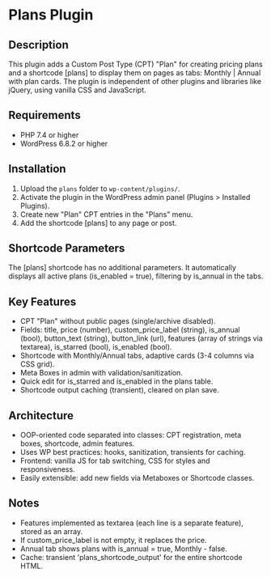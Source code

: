# Plans Plugin

## Description
This plugin adds a Custom Post Type (CPT) "Plan" for creating pricing plans and a shortcode [plans] to display them on pages as tabs: Monthly | Annual with plan cards. The plugin is independent of other plugins and libraries like jQuery, using vanilla CSS and JavaScript.

## Requirements
- PHP 7.4 or higher
- WordPress 6.8.2 or higher

## Installation
1. Upload the `plans` folder to `wp-content/plugins/`.
2. Activate the plugin in the WordPress admin panel (Plugins > Installed Plugins).
3. Create new "Plan" CPT entries in the "Plans" menu.
4. Add the shortcode [plans] to any page or post.

## Shortcode Parameters
The [plans] shortcode has no additional parameters. It automatically displays all active plans (is_enabled = true), filtering by is_annual in the tabs.

## Key Features
- CPT "Plan" without public pages (single/archive disabled).
- Fields: title, price (number), custom_price_label (string), is_annual (bool), button_text (string), button_link (url), features (array of strings via textarea), is_starred (bool), is_enabled (bool).
- Shortcode with Monthly/Annual tabs, adaptive cards (3-4 columns via CSS grid).
- Meta Boxes in admin with validation/sanitization.
- Quick edit for is_starred and is_enabled in the plans table.
- Shortcode output caching (transient), cleared on plan save.

## Architecture
- OOP-oriented code separated into classes: CPT registration, meta boxes, shortcode, admin features.
- Uses WP best practices: hooks, sanitization, transients for caching.
- Frontend: vanilla JS for tab switching, CSS for styles and responsiveness.
- Easily extensible: add new fields via Metaboxes or Shortcode classes.

## Notes
- Features implemented as textarea (each line is a separate feature), stored as an array.
- If custom_price_label is not empty, it replaces the price.
- Annual tab shows plans with is_annual = true, Monthly - false.
- Cache: transient 'plans_shortcode_output' for the entire shortcode HTML.